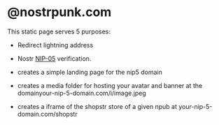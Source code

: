 # @nostrpunk.com

This static page serves 5 purposes:  

- Redirect lightning address 

- Nostr [NIP-05](https://github.com/nostr-protocol/nips/blob/master/05.md) verification.

- creates a simple landing page for the nip5 domain

- creates a media folder for hosting your avatar and banner at the domainyour-nip-5-domain.com/i/image.jpeg

- creates a iframe of the shopstr store of a given npub at your-nip-5-domain.com/shopstr


